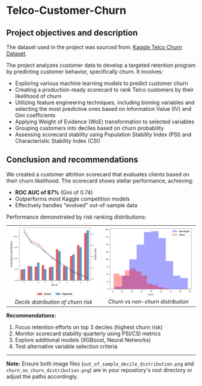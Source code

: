 # Telco-Customer-Churn
## Project objectives and description

The dataset used in the project was sourced from: [Kaggle Telco Churn Dataset](https://www.kaggle.com/datasets/blastchar/telco-customer-churn/data).

The project analyzes customer data to develop a targeted retention program by predicting customer behavior, specifically churn. It involves:
- Exploring various machine learning models to predict customer churn
- Creating a production-ready scorecard to rank Telco customers by their likelihood of churn
- Utilizing feature engineering techniques, including binning variables and selecting the most predictive ones based on Information Value (IV) and Gini coefficients
- Applying Weight of Evidence (WoE) transformation to selected variables
- Grouping customers into deciles based on churn probability
- Assessing scorecard stability using Population Stability Index (PSI) and Characteristic Stability Index (CSI)

## Conclusion and recommendations
We created a customer attrition scorecard that evaluates clients based on their churn likelihood. The scorecard shows stellar performance, achieving:
- **ROC AUC of 87%** (Gini of 0.74)
- Outperforms most Kaggle competition models
- Effectively handles "evolved" out-of-sample data

Performance demonstrated by risk ranking distributions:

<!-- Side-by-side images using HTML table -->
<table>
  <tr>
    <td align="center">
      <img src="out_of_sample_decile_distribution.png" alt="Decile Distribution" style="width:100%">
      <br><em>Decile distribution of churn risk</em>
    </td>
    <td align="center">
      <img src="churn_no_churn_distribution.png" alt="Churn Distribution" style="width:100%">
      <br><em>Churn vs non-churn distribution</em>
    </td>
  </tr>
</table>

**Recommendations:**
1. Focus retention efforts on top 3 deciles (highest churn risk)
2. Monitor scorecard stability quarterly using PSI/CSI metrics
3. Explore additional models (XGBoost, Neural Networks)
4. Test alternative variable selection criteria

---

**Note:** Ensure both image files (`out_of_sample_decile_distribution.png` and `churn_no_churn_distribution.png`) are in your repository's root directory or adjust the paths accordingly.
